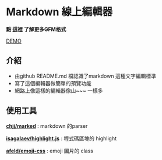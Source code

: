 # Markdown 線上編輯器

**點 [這裡](https://help.github.com/categories/writing-on-github/) 
了解更多GFM格式**

[DEMO](http://goodmd.surge.sh/) 

## 介紹
- 由github README.md 檔認識了markdown 這種文字編輯標準
- 寫了這個編輯器做簡單的預覽功能
 - 網路上像這樣的編輯器像山~~~ 一樣多
 


## 使用工具


 [**chjj/marked**](https://github.com/chjj/marked) : markdown 的parser


 [**isagalaev/highlight.js**](https://github.com/isagalaev/highlight.js) : 程式碼區塊的 highlight
 
 [**afeld/emoji-css**](https://github.com/afeld/emoji-css/) : emoji 圖片的 class 
